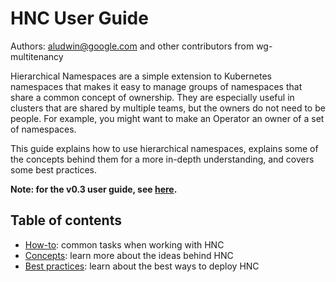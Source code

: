 # HNC User Guide
Authors: aludwin@google.com and other contributors from wg-multitenancy

Hierarchical Namespaces are a simple extension to Kubernetes namespaces that
makes it easy to manage groups of namespaces that share a common concept of
ownership. They are especially useful in clusters that are shared by multiple
teams, but the owners do not need to be people. For example, you might want to
make an Operator an owner of a set of namespaces.

This guide explains how to use hierarchical namespaces, explains some of the
concepts behind them for a more in-depth understanding, and covers some best
practices.

**Note: for the v0.3 user guide, see
[here](https://docs.google.com/document/d/1XVVv1ha4j1WUaszu3mmlACeWPUJXbJhA6zntxswrsco).**

## Table of contents

* [How-to](how-to.md): common tasks when working with HNC
* [Concepts](concepts.md): learn more about the ideas behind HNC
* [Best practices](best-practices.md): learn about the best ways to deploy HNC
